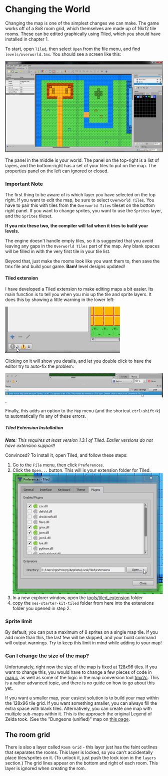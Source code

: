 # Changing the World

Changing the map is one of the simplest changes we can make. The game works off of a 8x8 room grid,
which themselves are made up of 16x12 tile rooms. These can be edited graphically using Tiled, which
you should have installed in chapter 1.

To start, open `Tiled`, then select `Open` from the file menu, and find `levels/overworld.tmx`. You should see
a screen like this: 

![Tiled](../images/tiled.png)

The panel in the middle is your world. The panel on the top-right is a list of layers, and the bottom-right
has a set of your tiles to put on the map. The properties panel on the left can ignored or closed.

### Important Note

The first thing to be aware of is which layer you have selected on the top right. If you want to edit the map,
be sure to select `Overworld Tiles`. You have to pair this with tiles from the `Overworld Tiles` tileset on the
bottom right panel. If you want to change sprites, you want to use the `Sprites` layer, and the `Sprites` tileset. 

**If you mix these two, the compiler will fail when it tries to build your levels.**

The engine doesn't handle empty tiles, so it is suggested that you avoid leaving any gaps in the `Overworld Tiles`
part of the map. Any blank spaces will be filled in with the very first tile in your tile list.

Beyond that, just make the rooms look like you want them to, then save the tmx file and build your game. 
**Bam!** level designs updated!

#### Tiled extension

I have developed a Tiled extension to make editing maps a bit easier. Its main function is to tell you when you 
mix up the tile and sprite layers. It does this by showing a little warning in the lower left: 

![Error Messages](../images/tiled_error_preview.png)

Clicking on it will show you details, and let you double click to have the editor try to auto-fix the problem:

![Error Details](../images/tiled_error.png).

Finally, this adds an option to the `Map` menu (and the shortcut `ctrl+shift+k`) to automatically fix any of
these errors.

##### Tiled Extension Installation

_**Note**: This requires at least version 1.3.1 of Tiled. Earlier versions do not have extension support!_

Convinced? To install it, open Tiled, and follow these steps:

1. Go to the `File` menu, then click `Preferences`. 
2. Click the `Open...` button. This will is your extension folder for Tiled.
![Tiled Extensions](../images/tiled_extensions.png) 
3. In a new explorer window, open the
[tools/tiled_extension](../../tools/tiled_extension) folder
4. copy the `nes-starter-kit-tiled` folder from here into the extensions folder you opened in step 2.

### Sprite limit

By default, you can put a maximum of 8 sprites on a single map tile. If you add more than this, the last
few will be skipped, and your build command will output warnings. Try to keep this limit in mind while 
adding to your map! 

### Can I change the size of the map?

Unfortunately, right now the size of the map is fixed at 128x96 tiles. If you want to change this, you would have
to change a few pieces of code in [map.c](../../source/map/map.c), as well as some of the logic in the map conversion
tool [tmx2c](../../tools/tmx2c). This is a rather advanced topic, and there is no guide on how to go about this yet. 

If you want a smaller map, your easiest solution is to build your map within the 128x96 tile grid. If you want something
smaller, you can always fill the extra space with blank tiles. Alternatively, you can create one map with multiple sub-maps
within it. This is the approach the original Legend of Zelda took. (See the "Dungeons (unified)" map on 
[this page](https://ian-albert.com/games/legend_of_zelda_maps/). 

## The room grid

There is also a layer called `Room Grid` - this layer just has the faint outlines that separates the rooms. This
layer is locked, so you can't accidentally place tiles/sprites on it. (To unlock it, just push the lock icon in 
the `layers` section.) The grid lines appear on the bottom and right of each room. This layer is ignored when 
creating the rom.